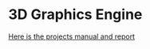 # 3D Graphics Engine

[Here is the projects manual and report](https://github.com/billystrange20/3DGraphicsEngineFinalYearProject/blob/6dd021902c3ad39ed8addbdbbfd2bca0d82f51c6/CE301%20Final%20Report%201803524.pdf)

